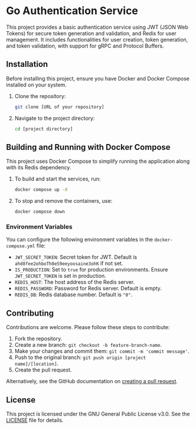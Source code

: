 # Go Authentication Service

This project provides a basic authentication service using JWT (JSON Web Tokens) for secure token generation and validation, and Redis for user management. It includes functionalities for user creation, token generation, and token validation, with support for gRPC and Protocol Buffers.

## Installation

Before installing this project, ensure you have Docker and Docker Compose installed on your system.

1. Clone the repository:
   ```bash
   git clone [URL of your repository]
   ```

2. Navigate to the project directory:
   ```bash
   cd [project directory]
   ```

## Building and Running with Docker Compose

This project uses Docker Compose to simplify running the application along with its Redis dependency.

1. To build and start the services, run:
   ```bash
   docker compose up -d
   ```

2. To stop and remove the containers, use:
   ```bash
   docker compose down
   ```

### Environment Variables

You can configure the following environment variables in the `docker-compose.yml` file:

- `JWT_SECRET_TOKEN`: Secret token for JWT. Default is `ahd8fee2ohboTh8eS9eeyoosaine3ohK` if not set.
- `IS_PRODUCTION`: Set to `true` for production environments. Ensure `JWT_SECRET_TOKEN` is set in production.
- `REDIS_HOST`: The host address of the Redis server.
- `REDIS_PASSWORD`: Password for Redis server. Default is empty.
- `REDIS_DB`: Redis database number. Default is `"0"`.

## Contributing

Contributions are welcome. Please follow these steps to contribute:

1. Fork the repository.
2. Create a new branch: `git checkout -b feature-branch-name`.
3. Make your changes and commit them: `git commit -m 'commit message'`.
4. Push to the original branch: `git push origin [project name]/[location]`.
5. Create the pull request.

Alternatively, see the GitHub documentation on [creating a pull request](https://help.github.com/articles/creating-a-pull-request/).

## License

This project is licensed under the GNU General Public License v3.0. See the [LICENSE](LICENSE) file for details.
```

